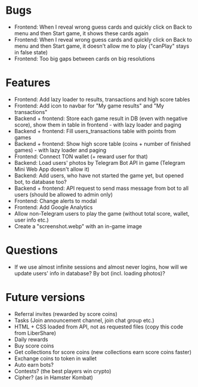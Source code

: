 # Bugs
- Frontend: When I reveal wrong guess cards and quickly click on Back to menu and then Start game, it shows these cards again
- Frontend: When I reveal wrong guess cards and quickly click on Back to menu and then Start game, it doesn't allow me to play ("canPlay" stays in false state)
- Frontend: Too big gaps between cards on big resolutions

# Features
- Frontend: Add lazy loader to results, transactions and high score tables
- Frontend: Add icon to navbar for "My game results" and "My transactions"
- Backend + frontend: Store each game result in DB (even with negative score), show them in table in frontend - with lazy loader and paging
- Backend + frontend: Fill users_transactions table with points from games
- Backend + frontend: Show high score table (coins + number of finished games) - with lazy loader and paging
- Frontend: Connect TON wallet (+ reward user for that)
- Backend: Load users' photos by Telegram Bot API in game (Telegram Mini Web App doesn't allow it)
- Backend: Add users, who have not started the game yet, but opened bot, to database too?
- Backend + frontend: API request to send mass message from bot to all users (should be allowed to admin only)
- Frontend: Change alerts to modal
- Frontend: Add Google Analytics
- Allow non-Telegram users to play the game (without total score, wallet, user info etc.)
- Create a "screenshot.webp" with an in-game image

# Questions
- If we use almost infinite sessions and almost never logins, how will we update users' info in database? By bot (incl. loading photos)?

# Future versions
- Referral invites (rewarded by score coins)
- Tasks (Join announcement channel, join chat group etc.)
- HTML + CSS loaded from API, not as requested files (copy this code from LiberShare)
- Daily rewards
- Buy score coins
- Get collections for score coins (new collections earn score coins faster)
- Exchange coins to token in wallet
- Auto earn bots?
- Contests? (the best players win crypto)
- Cipher? (as in Hamster Kombat)
